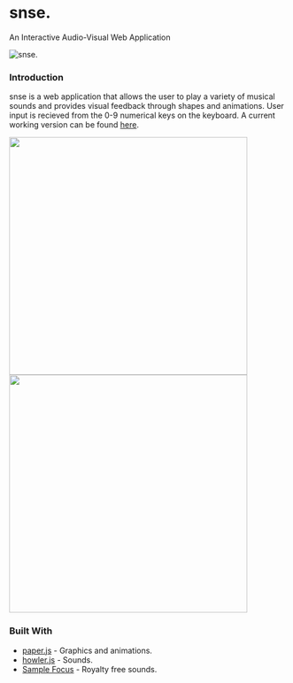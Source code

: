 # snse.

An Interactive Audio-Visual Web Application

![snse.](https://github.com/notjustmetal/snse./blob/master/assets/splash.png)

### Introduction

snse is a web application that allows the user to play a variety of musical sounds and provides visual feedback through shapes and animations. User input is recieved from the 0-9 numerical keys on the keyboard. A current working version can be found [here](https://notjustmetal.github.io/snse./).

<img style="display: blocks; margin: auto" src="https://github.com/notjustmetal/snse./blob/master/assets/snse-demo1.gif" width=430> <img style="display: blocks; margin: auto" src="https://github.com/notjustmetal/snse./blob/master/assets/snse-demo2.gif" width=430>

### Built With

* [paper.js](http://paperjs.org/) - Graphics and animations.
* [howler.js](https://howlerjs.com/) - Sounds.
* [Sample Focus](https://samplefocus.com) - Royalty free sounds.
